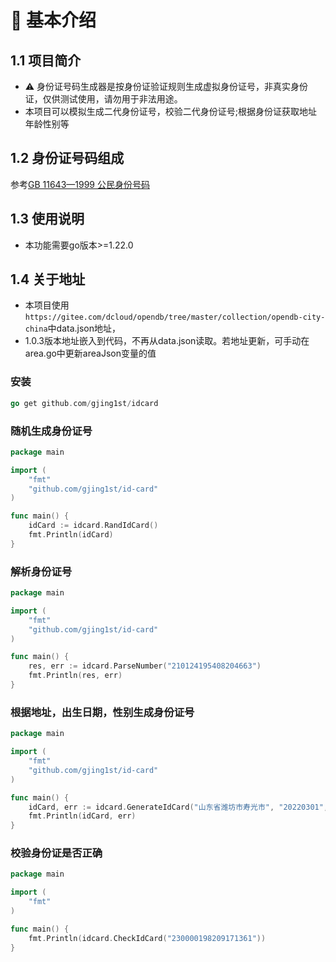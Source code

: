 # 🌱 基本介绍
## 1.1 项目简介
- ⚠️ 身份证号码生成器是按身份证验证规则生成虚拟身份证号，非真实身份证，仅供测试使用，请勿用于非法用途。
- 本项目可以模拟生成二代身份证号，校验二代身份证号;根据身份证获取地址年龄性别等
## 1.2 身份证号码组成
参考[GB 11643—1999 公民身份号码](https://blog.csdn.net/chenlu5201314/article/details/90484093)
## 1.3 使用说明
- 本功能需要go版本>=1.22.0
## 1.4 关于地址
- 本项目使用`https://gitee.com/dcloud/opendb/tree/master/collection/opendb-city-china`中data.json地址，
- 1.0.3版本地址嵌入到代码，不再从data.json读取。若地址更新，可手动在area.go中更新areaJson变量的值
### 安装
```go
go get github.com/gjing1st/idcard
```

### 随机生成身份证号
```go
package main

import (
	"fmt"
	"github.com/gjing1st/id-card"
)

func main() {
	idCard := idcard.RandIdCard()
	fmt.Println(idCard)
}
```
### 解析身份证号
```go
package main

import (
	"fmt"
	"github.com/gjing1st/id-card"
)

func main() {
	res, err := idcard.ParseNumber("210124195408204663")
	fmt.Println(res, err)
}
```
### 根据地址，出生日期，性别生成身份证号
```go
package main

import (
	"fmt"
	"github.com/gjing1st/id-card"
)

func main() {
	idCard, err := idcard.GenerateIdCard("山东省潍坊市寿光市", "20220301", "男")
	fmt.Println(idCard, err)
}
```
### 校验身份证是否正确

```go
package main

import (
	"fmt"
)

func main() {
	fmt.Println(idcard.CheckIdCard("230000198209171361"))
}

```